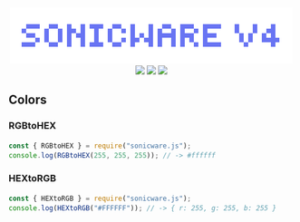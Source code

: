 <div align="center"><br>
  <img src="https://raw.githubusercontent.com/easyontop/easyontop.github.io/main/SonicwareV4.png"/>
  <br/>
  <a href="https://www.npmjs.com/package/sonicware.js"><img src="https://img.shields.io/npm/v/sonicwareutils.png"/></a>
  <a href="https://www.npmjs.com/package/sonicware.js"><img src="https://raster.shields.io/npm/dt/sonicwareutils.png"/></a>
  <img src="https://raster.shields.io/badge/Sonicware%20V4-00aa00.png"/><br>
</div>

## Colors

### RGBtoHEX
```js
const { RGBtoHEX } = require("sonicware.js");
console.log(RGBtoHEX(255, 255, 255)); // -> #ffffff
```

### HEXtoRGB
```js
const { HEXtoRGB } = require("sonicware.js");
console.log(HEXtoRGB("#FFFFFF")); // -> { r: 255, g: 255, b: 255 }
```